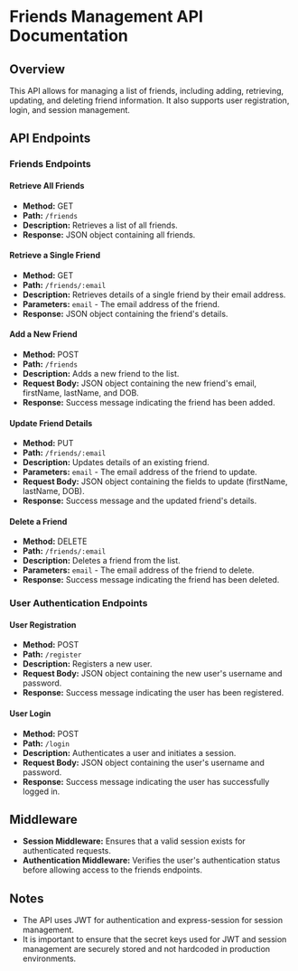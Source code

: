 # Friends Management API Documentation

## Overview

This API allows for managing a list of friends, including adding, retrieving, updating, and deleting friend information. It also supports user registration, login, and session management.

## API Endpoints

### Friends Endpoints

#### Retrieve All Friends

- **Method:** GET
- **Path:** `/friends`
- **Description:** Retrieves a list of all friends.
- **Response:** JSON object containing all friends.

#### Retrieve a Single Friend

- **Method:** GET
- **Path:** `/friends/:email`
- **Description:** Retrieves details of a single friend by their email address.
- **Parameters:** `email` - The email address of the friend.
- **Response:** JSON object containing the friend's details.

#### Add a New Friend

- **Method:** POST
- **Path:** `/friends`
- **Description:** Adds a new friend to the list.
- **Request Body:** JSON object containing the new friend's email, firstName, lastName, and DOB.
- **Response:** Success message indicating the friend has been added.

#### Update Friend Details

- **Method:** PUT
- **Path:** `/friends/:email`
- **Description:** Updates details of an existing friend.
- **Parameters:** `email` - The email address of the friend to update.
- **Request Body:** JSON object containing the fields to update (firstName, lastName, DOB).
- **Response:** Success message and the updated friend's details.

#### Delete a Friend

- **Method:** DELETE
- **Path:** `/friends/:email`
- **Description:** Deletes a friend from the list.
- **Parameters:** `email` - The email address of the friend to delete.
- **Response:** Success message indicating the friend has been deleted.

### User Authentication Endpoints

#### User Registration

- **Method:** POST
- **Path:** `/register`
- **Description:** Registers a new user.
- **Request Body:** JSON object containing the new user's username and password.
- **Response:** Success message indicating the user has been registered.

#### User Login

- **Method:** POST
- **Path:** `/login`
- **Description:** Authenticates a user and initiates a session.
- **Request Body:** JSON object containing the user's username and password.
- **Response:** Success message indicating the user has successfully logged in.

## Middleware

- **Session Middleware:** Ensures that a valid session exists for authenticated requests.
- **Authentication Middleware:** Verifies the user's authentication status before allowing access to the friends endpoints.

## Notes

- The API uses JWT for authentication and express-session for session management.
- It is important to ensure that the secret keys used for JWT and session management are securely stored and not hardcoded in production environments.
